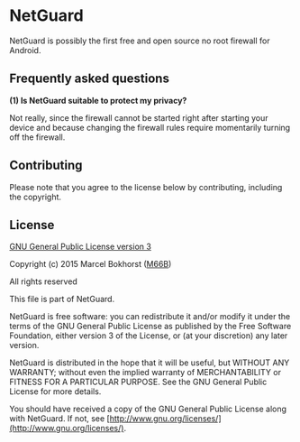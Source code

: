 # NetGuard

NetGuard is possibly the first free and open source no root firewall for Android.


Frequently asked questions
--------------------------

<a name="FAQ1"></a>
**(1) Is NetGuard suitable to protect my privacy?**

Not really, since the firewall cannot be started right after starting your device
and because changing the firewall rules require momentarily turning off the firewall.


Contributing
------------

Please note that you agree to the license below by contributing, including the copyright.


License
-------

[GNU General Public License version 3](http://www.gnu.org/licenses/gpl.txt)

Copyright (c) 2015 Marcel Bokhorst ([M66B](http://forum.xda-developers.com/member.php?u=2799345))

All rights reserved

This file is part of NetGuard.

NetGuard is free software: you can redistribute it and/or modify
it under the terms of the GNU General Public License as published by
the Free Software Foundation, either version 3 of the License, or
(at your discretion) any later version.

NetGuard is distributed in the hope that it will be useful,
but WITHOUT ANY WARRANTY; without even the implied warranty of
MERCHANTABILITY or FITNESS FOR A PARTICULAR PURPOSE.  See the
GNU General Public License for more details.

You should have received a copy of the GNU General Public License
along with NetGuard. If not, see [http://www.gnu.org/licenses/](http://www.gnu.org/licenses/).
